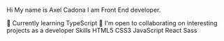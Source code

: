 

Hi My name is Axel Cadona
I am Front End developer.

🧠  Currently learning TypeScript
🤝  I'm open to collaborating on interesting projects as a developer
Skills
HTML5   CSS3   JavaScript   React    Sass  


